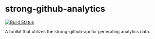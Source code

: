 # strong-github-analytics

[![Build Status](https://travis-ci.org/strongloop/strong-github-analytics.svg?branch=master)](https://travis-ci.org/strongloop/strong-github-analytics)

A toolkit that utilizes the strong-github-api for generating analytics data.
